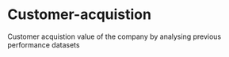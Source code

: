 # Customer-acquistion
Customer acquistion value of the company by analysing previous performance datasets
